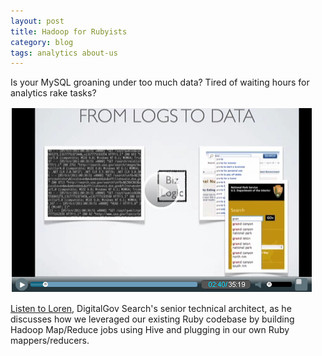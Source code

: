 ```yaml
---
layout: post
title: Hadoop for Rubyists
category: blog
tags: analytics about-us
---
```


Is your MySQL groaning under too much data? Tired of waiting hours for analytics rake tasks?

[![Hadoop for Rubyists video](/img/tumblr_luckbhCakH1qid15q.png)](http://pivotallabs.com/talks/150-hadoop-for-rubyists)

[Listen to Loren](http://pivotallabs.com/talks/150-hadoop-for-rubyists), DigitalGov Search's senior technical architect, as he discusses how we leveraged our existing Ruby codebase by building Hadoop Map/Reduce jobs using Hive and plugging in our own Ruby mappers/reducers.
